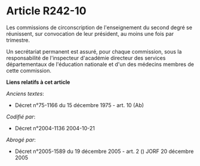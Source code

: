 # Article R242-10

Les commissions de circonscription de l'enseignement du second degré se réunissent, sur convocation de leur président, au
moins une fois par trimestre.

Un secrétariat permanent est assuré, pour chaque commission, sous la responsabilité de l'inspecteur d'académie directeur des
services départementaux de l'éducation nationale et d'un des médecins membres de cette commission.

**Liens relatifs à cet article**

_Anciens textes_:

  - Décret n°75-1166 du 15 décembre 1975 - art. 10 (Ab)

_Codifié par_:

  - Décret n°2004-1136 2004-10-21

_Abrogé par_:

  - Décret n°2005-1589 du 19 décembre 2005 - art. 2 () JORF 20 décembre 2005
